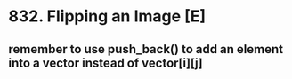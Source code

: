 # 832. Flipping an Image [E]
## remember to use push_back() to add an element into a vector instead of vector[i][j]
